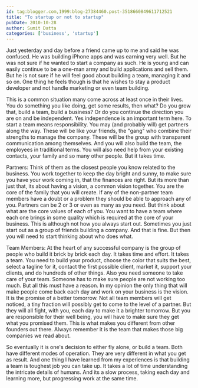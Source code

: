 ```yaml
---
id: tag:blogger.com,1999:blog-27384460.post-3518660849611712521
title: "To startup or not to startup"
pubDate: 2010-10-28
author: Sumit Datta
categories: ['business', 'startup']
---
```


Just yesterday and day before a friend came up to me and said he was confused. He was building iPhone apps and was earning very well. But he was not sure if he wanted to start a company as such. He is young and can easily continue to be a one-man army and build applications and sell them. But he is not sure if he will feel good about building a team, managing it and so on. One thing he feels though is that he wishes to stay a product developer and not handle marketing or even team building.

This is a common situation many come across at least once in their lives. You do something you like doing, get some results, then what? Do you grow that, build a team, build a business? Or do you continue the direction you are on and be independent. Yes independence is an important term here. To start a team means responsibility. You may (and probably will) get partners along the way. These will be like your friends, the "gang" who combine their strengths to manage the company. These will be the group with transparent communication among themselves. And you will also build the team, the employees in traditional terms. You will also need help from your existing contacts, your family and so many other people. But it takes time.

Partners: Think of them as the closest people you know related to the business. You work together to keep the day bright and sunny, to make sure you have your work coming in, that the finances are right. But its more than just that, its about having a vision, a common vision together. You are the core of the family that you will create. If any of the non-partner team members have a doubt or a problem they should be able to approach any of you. Partners can be 2 or 3 or even as many as you need. But think about what are the core values of each of you. You want to have a team where each one brings in some quality which is required at the core of your business. This is although not how you always start out. Sometimes you just start out as a group of friends building a company. And that is fine. But then you will need to start thinking about who does what.

Team Members: At the heart of any successful company is the group of people who build it brick by brick each day. It takes time and effort. It takes a team. You need to build your product, choose the color that suits the best, select a tagline for it, contact the first possible client, market it, support your clients, and do hundreds of other things. Also you need someone to take care of your team. Someone has to make sure people are not working too much. But all this must have a reason. In my opinion the only thing that will make people come back each day and work on your business is the vision. It is the promise of a better tomorrow. Not all team members will get noticed, a tiny fraction will possibly get to come to the level of a partner. But they will all fight, with you, each day to make it a brighter tomorrow. But you are responsible for their well being, you will have to make sure they get what you promised them. This is what makes you different from other founders out there. Always remember it is the team that makes those big companies we read about.

So eventually it is one's decision to either fly alone, or build a team. Both have different modes of operation. They are very different in what you get as result. And one thing I have learned from my experiences is that building a team is toughest job you can take up. It takes a lot of time understanding the intricate details of humans. And its a slow process, taking each day and learning more, but progressing work at the same time.